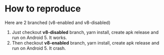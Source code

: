 # How to reproduce

Here are 2 branched (v8-enabled and v8-disabled)
1. Just checkout **v8-disabled** branch, yarn install, create apk release and run on Android 5. It works.
2. Then checkout **v8-enabled** branch, yarn install, create apk release and run on Android 5. It crash.
